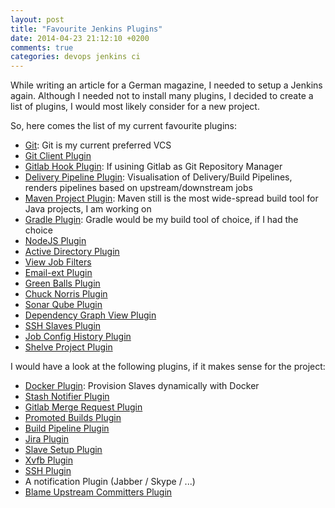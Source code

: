 ```yaml
---
layout: post
title: "Favourite Jenkins Plugins"
date: 2014-04-23 21:12:10 +0200
comments: true
categories: devops jenkins ci
---
```

While writing an article for a German magazine, I needed to setup a Jenkins again.
Although I needed not to install many plugins, I decided to create a list of plugins, I would most likely consider for a new project.

So, here comes the list of my current favourite plugins:

* [Git](https://wiki.jenkins-ci.org/display/JENKINS/Git+Plugin "Git"): Git is my current preferred VCS
* [Git Client Plugin](https://wiki.jenkins-ci.org/display/JENKINS/Git+Client+Plugin)
* [Gitlab Hook Plugin](https://wiki.jenkins-ci.org/display/JENKINS/Gitlab+Hook+Plugin "Gitlab Hook"): If usining Gitlab as Git Repository Manager
* [Delivery Pipeline Plugin](https://wiki.jenkins-ci.org/display/JENKINS/Delivery+Pipeline+Plugin): Visualisation of Delivery/Build Pipelines, renders pipelines based on upstream/downstream jobs
* [Maven Project Plugin](https://wiki.jenkins-ci.org/display/JENKINS/Maven+Project+Plugin): Maven still is the most wide-spread build tool for Java projects, I am working on
* [Gradle Plugin](https://wiki.jenkins-ci.org/display/JENKINS/Gradle+Plugin): Gradle would be my build tool of choice, if I had the choice
* [NodeJS Plugin](https://wiki.jenkins-ci.org/display/JENKINS/NodeJS+Plugin)
* [Active Directory Plugin](https://wiki.jenkins-ci.org/display/JENKINS/Active+Directory+plugin)
* [View Job Filters](https://wiki.jenkins-ci.org/display/JENKINS/View+Job+Filters)
* [Email-ext Plugin](https://wiki.jenkins-ci.org/display/JENKINS/Email-ext+plugin)
* [Green Balls Plugin](https://wiki.jenkins-ci.org/display/JENKINS/Green+Balls)
* [Chuck Norris Plugin](https://wiki.jenkins-ci.org/display/JENKINS/ChuckNorris+Plugin)
* [Sonar Qube Plugin](https://wiki.jenkins-ci.org/display/JENKINS/SonarQube+plugin)
* [Dependency Graph View Plugin](https://wiki.jenkins-ci.org/display/JENKINS/Dependency+Graph+View+Plugin)
* [SSH Slaves Plugin](https://wiki.jenkins-ci.org/display/JENKINS/SSH+Slaves+plugin)
* [Job Config History Plugin](https://wiki.jenkins-ci.org/display/JENKINS/JobConfigHistory+Plugin)
* [Shelve Project Plugin](https://wiki.jenkins-ci.org/display/JENKINS/Shelve+Project+Plugin)


I would have a look at the following plugins, if it makes sense for the project:

* [Docker Plugin](https://wiki.jenkins-ci.org/display/JENKINS/Docker+Plugin): Provision Slaves dynamically with Docker
* [Stash Notifier Plugin](https://wiki.jenkins-ci.org/display/JENKINS/StashNotifier+Plugin)
* [Gitlab Merge Request Plugin](https://wiki.jenkins-ci.org/display/JENKINS/Gitlab+Merge+Request+Builder+Plugin)
* [Promoted Builds Plugin](https://wiki.jenkins-ci.org/display/JENKINS/Promoted+Builds+Plugin)
* [Build Pipeline Plugin](https://wiki.jenkins-ci.org/display/JENKINS/Build+Pipeline+Plugin)
* [Jira Plugin](https://wiki.jenkins-ci.org/display/JENKINS/JIRA+Plugin)
* [Slave Setup Plugin](https://wiki.jenkins-ci.org/display/JENKINS/Slave+Setup+Plugin)
* [Xvfb Plugin](https://wiki.jenkins-ci.org/display/JENKINS/Xvfb+Plugin)
* [SSH Plugin](https://wiki.jenkins-ci.org/display/JENKINS/SSH+plugin)
* A notification Plugin (Jabber / Skype / ...)
* [Blame Upstream Committers Plugin](https://wiki.jenkins-ci.org/display/JENKINS/Blame+Upstream+Committers+Plugin)
